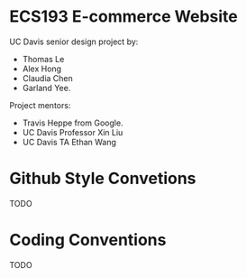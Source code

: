 # ECS193 E-commerce Website

UC Davis senior design project by:

- Thomas Le
- Alex Hong
- Claudia Chen
- Garland Yee. 

Project mentors: 

- Travis Heppe from Google.
- UC Davis Professor Xin Liu  
- UC Davis TA Ethan Wang


# Github Style Convetions
TODO


# Coding Conventions
TODO
